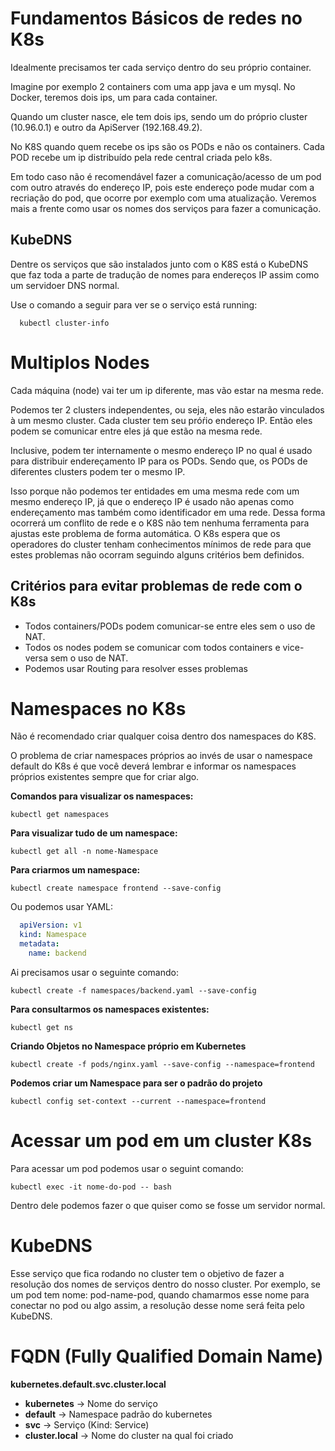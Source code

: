 # Fundamentos Básicos de redes no K8s
Idealmente precisamos ter cada serviço dentro do seu próprio container.

Imagine por exemplo 2 containers com uma app java e um mysql. No Docker, teremos dois ips, um para cada container.

Quando um cluster nasce, ele tem dois ips, sendo um do próprio cluster (10.96.0.1) e outro da ApiServer (192.168.49.2).

No K8S quando quem recebe os ips são os PODs e não os containers. Cada POD recebe um ip distribuído pela rede central criada pelo k8s.

Em todo caso não é recomendável fazer a comunicação/acesso de um pod com outro através do endereço IP, pois este endereço pode mudar com a recriação do pod, que ocorre por exemplo com uma atualização. Veremos mais a frente como usar os nomes dos serviços para fazer a comunicação.

## KubeDNS
Dentre os serviços que são instalados junto com o K8S está o KubeDNS que faz toda a parte de tradução de nomes para endereços IP assim como um servidoer DNS normal.

Use o comando a seguir para ver se o serviço está running:
```shell
  kubectl cluster-info
```

# Multiplos Nodes
Cada máquina (node) vai ter um ip diferente, mas vão estar na mesma rede.

Podemos ter 2 clusters independentes, ou seja, eles não estarão vinculados à um mesmo cluster. Cada cluster tem seu próŕio endereço IP. Então eles podem se comunicar entre eles já que estão na mesma rede.

Inclusive, podem ter internamente o mesmo endereço IP no qual é usado para distribuir endereçamento IP para os PODs. Sendo que, os PODs de diferentes clusters podem ter o mesmo IP.

Isso porque não podemos ter entidades em uma mesma rede com um mesmo endereço IP, já que o endereço IP é usado não apenas como endereçamento mas também como identificador em uma rede.
Dessa forma ocorrerá um conflito de rede e o K8S não tem nenhuma ferramenta para ajustas este problema de forma automática.
O K8s espera que os operadores do cluster tenham conhecimentos mínimos de rede para que estes problemas não ocorram seguindo alguns critérios bem definidos.

## Critérios para evitar problemas de rede com o K8s
* Todos containers/PODs podem comunicar-se entre eles sem o uso de NAT.
* Todos os nodes podem se comunicar com todos containers e vice-versa sem o uso de NAT.
* Podemos usar Routing para resolver esses problemas

# Namespaces no K8s
Não é recomendado criar qualquer coisa dentro dos namespaces do K8S.

O problema de criar namespaces próprios ao invés de usar o namespace default do K8s é que você deverá lembrar e informar os namespaces próprios existentes sempre que for criar algo.

**Comandos para visualizar os namespaces:**
```shell
kubectl get namespaces
```
**Para visualizar tudo de um namespace:**
```shell
kubectl get all -n nome-Namespace
```
**Para criarmos um namespace:**
```shell
kubectl create namespace frontend --save-config
```
Ou podemos usar YAML:
```yaml
  apiVersion: v1
  kind: Namespace
  metadata:
    name: backend
```
Ai precisamos usar o seguinte comando:
```shell
kubectl create -f namespaces/backend.yaml --save-config
```
**Para consultarmos os namespaces existentes:**
```shell
kubectl get ns
```
**Criando Objetos no Namespace próprio em Kubernetes**
```shell
kubectl create -f pods/nginx.yaml --save-config --namespace=frontend
```
**Podemos criar um Namespace para ser o padrão do projeto**
```shell
kubectl config set-context --current --namespace=frontend
```
# Acessar um pod em um cluster K8s
Para acessar um pod podemos usar o seguint comando:
```shell
kubectl exec -it nome-do-pod -- bash
```
Dentro dele podemos fazer o que quiser como se fosse um servidor normal.

# KubeDNS
Esse serviço que fica rodando no cluster tem o objetivo de fazer a resolução dos nomes de serviços dentro do nosso cluster. Por exemplo, se um pod tem nome: pod-name-pod, quando chamarmos esse nome para conectar no pod ou algo assim, a resolução desse nome será feita pelo KubeDNS.

# FQDN (Fully Qualified Domain Name)

**kubernetes.default.svc.cluster.local**

* **kubernetes**    -> Nome do serviço
* **default**       -> Namespace padrão do kubernetes
* **svc**           -> Serviço (Kind: Service)
* **cluster.local** -> Nome do cluster na qual foi criado
